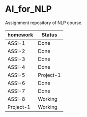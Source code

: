 # AI_for_NLP
Assignment repository of NLP course.

| homework  | Status             |
| --------- | ------------------ |
| ASSI-1 | Done              |
| ASSI-2 | Done              |
| ASSI-3 | Done              |
| ASSI-4 | Done              |
| ASSI-5 | Project-1             |
| ASSI-6 | Done              |
| ASSI-7 | Done              |
| ASSI-8 | Working              |
| Project-1 | Working               |
